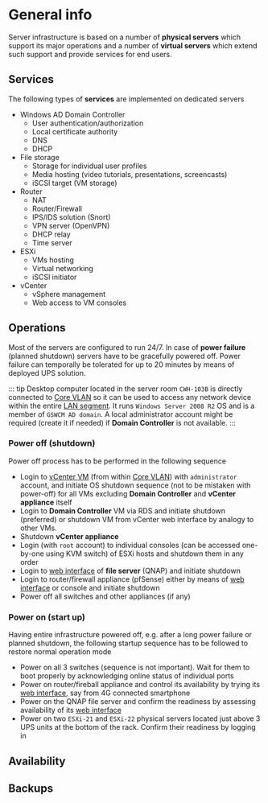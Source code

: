 # General info

Server infrastructure is based on a number of **physical servers** which support its major operations and a number of **virtual servers** which extend such support and provide services for end users. 

## Services

The following types of **services** are implemented on dedicated servers

- Windows AD Domain Controller
  - User authentication/authorization
  - Local certificate authority
  - DNS
  - DHCP
- File storage
  - Storage for individual user profiles
  - Media hosting (video tutorials, presentations, screencasts)
  - iSCSI target (VM storage)
- Router
  - NAT
  - Router/Firewall
  - IPS/IDS solution (Snort)
  - VPN server (OpenVPN)
  - DHCP relay
  - Time server
- ESXi 
  - VMs hosting
  - Virtual networking
  - iSCSI initiator
- vCenter
  - vSphere management
  - Web access to VM consoles

## Operations

Most of the servers are configured to run 24/7. In case of **power failure** (planned shutdown) servers have to be gracefully powered off. Power failure can temporally be tolerated for up to 20 minutes by means of deployed UPS solution. 

::: tip
Desktop computer located in the server room `CWH-103B` is directly connected to [Core VLAN](/networks/VLAN.md#vlan-100-the-core) so it can be used to access any network device within the entire [LAN segment](/networks/IP.md#cidr-ranges). It runs `Windows Server 2008 R2` OS and is a member of `GSWCM AD domain`. A local administrator account might be required (create it if needed) if **Domain Controller** is not available.
:::

### Power off (shutdown)

Power off process has to be performed in the following sequence

- Login to [vCenter VM](https://vc.gswcm.local) (from within [Core VLAN](/networks/VLAN.md#vlan-100-the-core)) with `administrator` account, and initiate OS shutdown sequence (not to be mistaken with power-off) for all VMs excluding **Domain Controller** and **vCenter appliance** itself
- Login to **Domain Controller** VM via RDS and initiate shutdown (preferred) or shutdown VM from vCenter web interface by analogy to other VMs.
- Shutdown **vCenter appliance** 
- Login (with `root` account) to individual consoles (can be accessed one-by-one using KVM switch) of ESXi hosts and shutdown them in any order
- Login to [web interface](https://qnap.gswcm.net) of **file server** (QNAP) and initiate shutdown
- Login to router/firewall appliance (pfSense) either by means of [web interface](https://fireball.gswcm.net) or console and initiate shutdown
- Power off all switches and other appliances (if any)

### Power on (start up)

Having entire infrastructure powered off, e.g. after a long power failure or planned shutdown, the following startup sequence has to be followed to restore normal operation mode

- Power on all 3 switches (sequence is not important). Wait for them to boot properly by acknowledging online status of individual ports
- Power on router/fireball appliance and control its availability by trying its [web interface](https://fireball.gswcm.net), say from 4G connected smartphone
- Power on the QNAP file server and confirm the readiness by assessing availability of its [web interface](https://qnap.gswcm.net)
- Power on two `ESXi-21` and `ESXi-22` physical servers located just above 3 UPS units at the bottom of the rack. Confirm their readiness by logging in 



## Availability

## Backups

